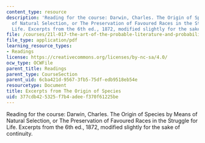 ```yaml
---
content_type: resource
description: 'Reading for the course: Darwin, Charles. The Origin of Species by Means
  of Natural Selection, or The Preservation of Favoured Races in the Struggle for
  Life. Excerpts from the 6th ed., 1872, modified slightly for the sake of continuity. '
file: /courses/21l-017-the-art-of-the-probable-literature-and-probability-spring-2008/377cdb425325f7b4adeef370f61225be_darwin_origin.pdf
file_type: application/pdf
learning_resource_types:
- Readings
license: https://creativecommons.org/licenses/by-nc-sa/4.0/
ocw_type: OCWFile
parent_title: Readings
parent_type: CourseSection
parent_uid: 6cba421d-9567-3fb5-75df-edb9518eb54e
resourcetype: Document
title: Excerpts from The Origin of Species
uid: 377cdb42-5325-f7b4-adee-f370f61225be
---
```

Reading for the course: Darwin, Charles. The Origin of Species by Means of Natural Selection, or The Preservation of Favoured Races in the Struggle for Life. Excerpts from the 6th ed., 1872, modified slightly for the sake of continuity. 